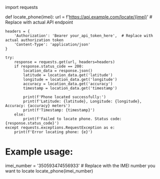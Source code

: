 import requests

def locate_phone(imei):
    url = f'https://api.example.com/locate/{imei}'  # Replace with actual API endpoint

    headers = {
        'Authorization': 'Bearer your_api_token_here',  # Replace with actual authorization token
        'Content-Type': 'application/json'
    }

    try:
        response = requests.get(url, headers=headers)
        if response.status_code == 200:
            location_data = response.json()
            latitude = location_data.get('latitude')
            longitude = location_data.get('longitude')
            accuracy = location_data.get('accuracy')
            timestamp = location_data.get('timestamp')

            print(f'Phone located successfully:')
            print(f'Latitude: {latitude}, Longitude: {longitude}, Accuracy: {accuracy} meters')
            print(f'Timestamp: {timestamp}')
        else:
            print(f'Failed to locate phone. Status code: {response.status_code}')
    except requests.exceptions.RequestException as e:
        print(f'Error locating phone: {e}')

# Example usage:
imei_number = '350593474556933'  # Replace with the IMEI number you want to locate
locate_phone(imei_number)
